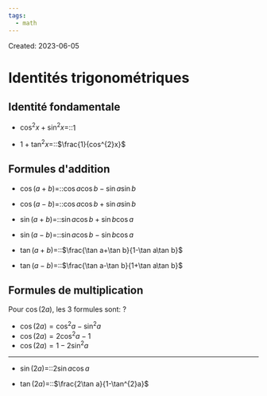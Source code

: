 ```yaml
---
tags:
  - math
---
```

Created: 2023-06-05

# Identités trigonométriques
## Identité fondamentale
- $\cos^{2}x+\sin^{2}x=$::$1$

- $1+\tan^{2}x=$::$\frac{1}{cos^{2}x}$
<!--SR:!2023-09-14,1,226-->

## Formules d'addition
- $\cos(a+b)=$::$\cos a\cos b-\sin a\sin b$
<!--SR:!2023-09-14,1,190-->

- $\cos(a-b)=$::$\cos a\cos b+\sin a\sin b$
<!--SR:!2023-09-16,3,266-->

- $\sin(a+b)=$::$\sin a\cos b+\sin b\cos a$
<!--SR:!2023-09-23,12,250-->

- $\sin(a-b)=$::$\sin a\cos b-\sin b\cos a$

- $\tan(a+b)=$::$\frac{\tan a+\tan b}{1-\tan a\tan b}$

- $\tan(a-b)=$::$\frac{\tan a-\tan b}{1+\tan a\tan b}$

## Formules de multiplication
Pour $\cos(2a)$, les 3 formules sont:
?
- $\cos(2a)=\cos^{2}a-\sin^{2}a$
- $\cos(2a)=2\cos^{2}a-1$
- $\cos(2a)=1-2\sin^{2}a$
<!--SR:!2023-09-15,2,246-->


---
- $\sin(2a)=$::$2\sin a\cos a$
<!--SR:!2023-09-14,1,226-->

- $\tan(2a)=$::$\frac{2\tan a}{1-\tan^{2}a}$


